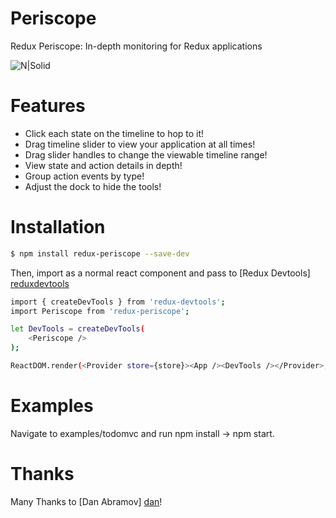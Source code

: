 # Periscope
Redux Periscope: In-depth monitoring for Redux applications

![N|Solid](http://i.imgur.com/q6FuK9C.png)

# Features
* Click each state on the timeline to hop to it!
* Drag timeline slider to view your application at all times!
* Drag slider handles to change the viewable timeline range!
* View state and action details in depth!
* Group action events by type!
* Adjust the dock to hide the tools!

# Installation

```sh
$ npm install redux-periscope --save-dev
```

Then, import as a normal react component and pass to [Redux Devtools] [reduxdevtools]

```sh
import { createDevTools } from 'redux-devtools';
import Periscope from 'redux-periscope';

let DevTools = createDevTools(
    <Periscope />
);

ReactDOM.render(<Provider store={store}><App /><DevTools /></Provider>, getElementById('app'));
```


# Examples

Navigate to examples/todomvc and run npm install -> npm start.

# Thanks

Many Thanks to [Dan Abramov] [dan]!

[reduxdevtools]: <https://github.com/gaearon/redux-devtools>
[dan]: <https://github.com/gaearon>
